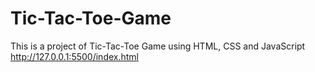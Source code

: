 # Tic-Tac-Toe-Game
This is a project of Tic-Tac-Toe Game using HTML, CSS and JavaScript
http://127.0.0.1:5500/index.html
